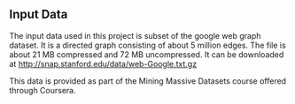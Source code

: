Input Data
----------
The input data used in this project is subset of the google web graph dataset. It is a directed graph consisting of about 5 million edges. The file is about 21 MB compressed and 72 MB uncompressed. It can be downloaded at <http://snap.stanford.edu/data/web-Google.txt.gz> 

This data is provided as part of the Mining Massive Datasets course offered through Coursera.